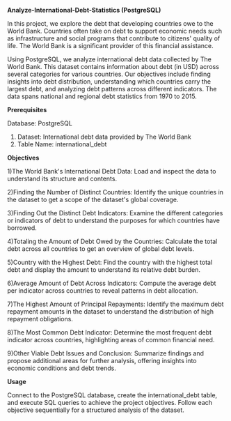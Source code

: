 **Analyze-International-Debt-Statistics (PostgreSQL)**

In this project, we explore the debt that developing countries owe to the World Bank. Countries often take on debt to support economic needs such as infrastructure and social programs that contribute to citizens' quality of life. The World Bank is a significant provider of this financial assistance.

Using PostgreSQL, we analyze international debt data collected by The World Bank. This dataset contains information about debt (in USD) across several categories for various countries. Our objectives include finding insights into debt distribution, understanding which countries carry the largest debt, and analyzing debt patterns across different indicators. The data spans national and regional debt statistics from 1970 to 2015.

**Prerequisites**

Database: PostgreSQL
1) Dataset: International debt data provided by The World Bank
2) Table Name: international_debt

**Objectives**

1)The World Bank's International Debt Data: Load and inspect the data to understand its structure and contents.

2)Finding the Number of Distinct Countries: Identify the unique countries in the dataset to get a scope of the dataset's global coverage.

3)Finding Out the Distinct Debt Indicators: Examine the different categories or indicators of debt to understand the purposes for which countries have borrowed.

4)Totaling the Amount of Debt Owed by the Countries: Calculate the total debt across all countries to get an overview of global debt levels.

5)Country with the Highest Debt: Find the country with the highest total debt and display the amount to understand its relative debt burden.

6)Average Amount of Debt Across Indicators: Compute the average debt per indicator across countries to reveal patterns in debt allocation.

7)The Highest Amount of Principal Repayments: Identify the maximum debt repayment amounts in the dataset to understand the distribution of high repayment obligations.

8)The Most Common Debt Indicator: Determine the most frequent debt indicator across countries, highlighting areas of common financial need.

9)Other Viable Debt Issues and Conclusion: Summarize findings and propose additional areas for further analysis, offering insights into economic conditions and debt trends.

**Usage**

Connect to the PostgreSQL database, create the international_debt table, and execute SQL queries to achieve the project objectives. Follow each objective sequentially for a structured analysis of the dataset.


